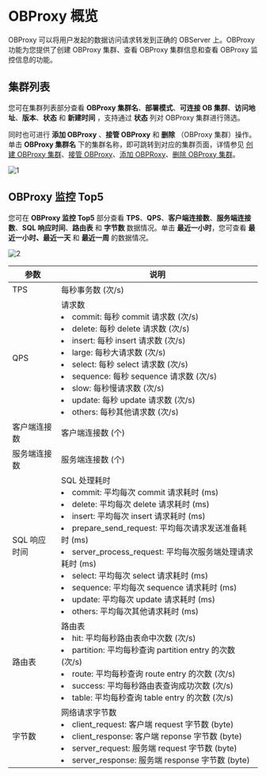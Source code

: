 # OBProxy 概览

OBProxy 可以将用户发起的数据访问请求转发到正确的 OBServer 上。OBProxy 功能为您提供了创建 OBProxy 集群、查看 OBProxy 集群信息和查看 OBProxy 监控信息的功能。

## 集群列表

您可在集群列表部分查看 **OBProxy 集群名**、**部署模式**、**可连接 OB 集群**、**访问地址**、**版本**、**状态** 和 **新建时间** ，支持通过 **状态** 列对 OBProxy 集群进行筛选。

同时也可进行 **添加 OBProxy** 、**接管 OBProxy** 和 **删除** （OBProxy 集群）操作。单击 **OBProxy 集群名** 下的集群名称，即可跳转到对应的集群页面，详情参见 [创建 OBProxy 集群](../../8.obproxy/1.create-an-obproxy-cluster-2.md)、[接管 OBProxy](../../8.obproxy/2.obproxy-3.md)、[添加 OBPRoxy](../../8.obproxy/6.add-obproxy.md)、[删除 OBProxy 集群](../../8.obproxy/11.delete-obproxy-cluster-1.md)。

![1](https://obbusiness-private.oss-cn-shanghai.aliyuncs.com/doc/img/ocp/401/%E6%8E%A5%E7%AE%A1obproxy1.png)

## OBProxy 监控 Top5

您可在 **OBProxy 监控 Top5** 部分查看 **TPS**、**QPS**、**客户端连接数**、**服务端连接数**、**SQL 响应时间**、**路由表** 和 **字节数** 数据情况。单击 **最近一小时**，您可查看 **最近一小时、最近一天** 和 **最近一周** 的数据情况。

![2](https://help-static-aliyun-doc.aliyuncs.com/assets/img/zh-CN/5106260261/p265881.png)

|  **参数**  | **说明** |
|----------|------|
| TPS      | 每秒事务数 (次/s)   |
| QPS      | 请求数 <li>commit: 每秒 commit 请求数 (次/s)</li><li> delete: 每秒 delete 请求数 (次/s)   </li><li>insert: 每秒 insert 请求数 (次/s)</li><li> large: 每秒大请求数 (次/s)   </li><li>select: 每秒 select 请求数 (次/s)</li><li> sequence: 每秒 sequence 请求数 (次/s)   </li><li>slow: 每秒慢请求数 (次/s)</li><li> update: 每秒 update 请求数 (次/s)   </li><li> others: 每秒其他请求数 (次/s)</li>  |
| 客户端连接数   | 客户端连接数 (个) |
| 服务端连接数   | 服务端连接数 (个) |
| SQL 响应时间 | SQL 处理耗时 <li>commit: 平均每次 commit 请求耗时 (ms)</li><li> delete: 平均每次 delete 请求耗时 (ms)   </li><li>insert: 平均每次 insert 请求耗时 (ms)</li><li> prepare_send_request: 平均每次请求发送准备耗时 (ms)   </li><li>server_process_request: 平均每次服务端处理请求耗时 (ms)</li><li> select: 平均每次 select 请求耗时 (ms)   </li><li>sequence: 平均每次 sequence 请求耗时 (ms)</li><li> update: 平均每次 update 请求耗时 (ms)   </li><li> others: 平均每次其他请求耗时 (ms)  </li>  |
| 路由表      | 路由表 <li>hit: 平均每秒路由表命中次数 (次/s)</li><li> partition: 平均每秒查询 partition entry 的次数 (次/s)   </li><li>route: 平均每秒查询 route entry 的次数 (次/s)</li><li> success: 平均每秒路由表查询成功次数 (次/s)   </li><li> table: 平均每秒查询 table entry 的次数 (次/s) </li>  |
| 字节数      | 网络请求字节数 <li>client_request: 客户端 request 字节数 (byte)</li><li> client_response: 客户端 reponse 字节数 (byte)   </li><li>server_request: 服务端 request 字节数 (byte)</li><li>server_response: 服务端 response 字节数 (byte) </li> |

